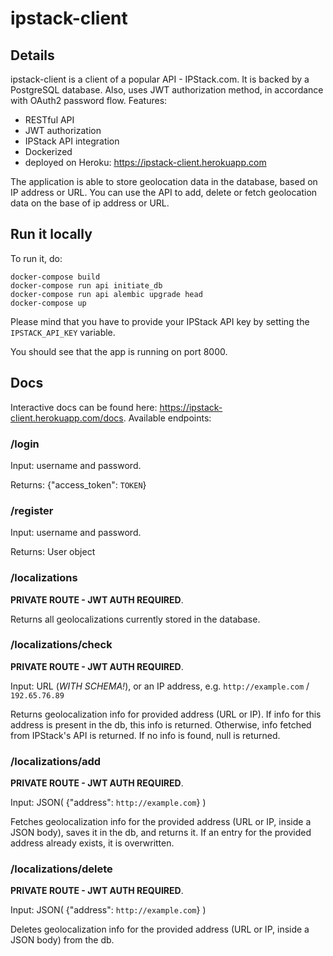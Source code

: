 # ipstack-client

## Details
ipstack-client is a client of a popular API - IPStack.com. It is backed by a PostgreSQL database. Also, uses JWT authorization method, in accordance with OAuth2 password flow. 
Features:
 - RESTful API 
 - JWT authorization
 - IPStack API integration
 - Dockerized
 - deployed on Heroku: https://ipstack-client.herokuapp.com

The application is able to store geolocation data in the database, based on IP address or URL. You can use the API to add, delete or fetch geolocation data on the base of ip address or URL. 

## Run it locally
To run it, do:
```
docker-compose build
docker-compose run api initiate_db
docker-compose run api alembic upgrade head
docker-compose up
```
Please mind that you have to provide your IPStack API key by setting the `IPSTACK_API_KEY` variable. 

You should see that the app is running on port 8000.

## Docs
Interactive docs can be found here: https://ipstack-client.herokuapp.com/docs.
Available endpoints:

### /login
Input: username and password. 

Returns: {"access_token": `TOKEN`}

### /register
Input: username and password. 

Returns: User object

### /localizations
**PRIVATE ROUTE - JWT AUTH REQUIRED**. 

Returns all geolocalizations currently stored in the database.

### /localizations/check
**PRIVATE ROUTE - JWT AUTH REQUIRED**. 

Input: URL (*WITH SCHEMA!*), or an IP address, e.g. `http://example.com` / `192.65.76.89` 

Returns geolocalization info for provided address (URL or IP). If info for this address is present in the db, this info is returned. Otherwise, info fetched from IPStack's API is returned. If no info is found, null is returned.

### /localizations/add
**PRIVATE ROUTE - JWT AUTH REQUIRED**. 

Input: JSON( {"address": `http://example.com`} ) 

Fetches geolocalization info for the provided address (URL or IP, inside a JSON body), saves it in the db, and returns it. If an entry for the provided address already exists, it is overwritten.

### /localizations/delete
**PRIVATE ROUTE - JWT AUTH REQUIRED**. 

Input: JSON( {"address": `http://example.com`} ) 

Deletes geolocalization info for the provided address (URL or IP, inside a JSON body) from the db.
